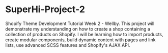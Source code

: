 # SuperHi-Project-2
 Shopify Theme Development Tutorial Week 2 - Wellby. This project will demonstrate my understanding on how to create a shop containing a collection of products on Shopify. I will be learning how to import products, create modular components, build dynamic content with pages and link lists, use advanced SCSS features and Shopify's AJAX API.
